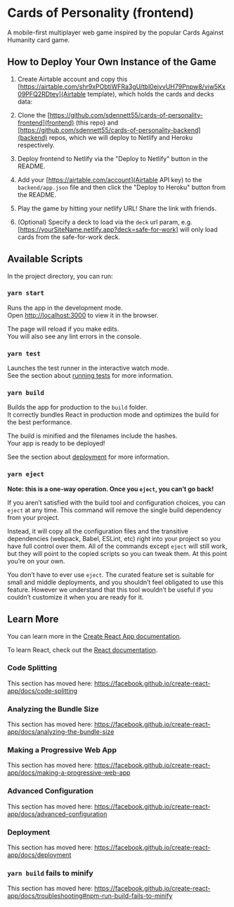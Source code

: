 # Cards of Personality (frontend)
A mobile-first multiplayer web game inspired by the popular Cards Against Humanity card game.

## How to Deploy Your Own Instance of the Game

1. Create Airtable account and copy this [https://airtable.com/shr9xPObtiWFRa3gU/tbl0ejyvUH79Pnpw8/viw5Kx09PFQ2RDtev](Airtable template), which holds the cards and decks data:

2. Clone the [https://github.com/sdennett55/cards-of-personality-frontend](frontend) (this repo) and [https://github.com/sdennett55/cards-of-personality-backend](backend) repos, which we will deploy to Netlify and Heroku respectively.

3. Deploy frontend to Netlify via the "Deploy to Netlify" button in the README.

4. Add your [https://airtable.com/account](Airtable API key) to the `backend/app.json` file and then click the "Deploy to Heroku" button from the README.

5. Play the game by hitting your netlify URL! Share the link with friends.

6. (Optional) Specify a deck to load via the `deck` url param, e.g. [https://yourSiteName.netlify.app?deck=safe-for-work] will only load cards from the safe-for-work deck.

## Available Scripts

In the project directory, you can run:

### `yarn start`

Runs the app in the development mode.<br />
Open [http://localhost:3000](http://localhost:3000) to view it in the browser.

The page will reload if you make edits.<br />
You will also see any lint errors in the console.

### `yarn test`

Launches the test runner in the interactive watch mode.<br />
See the section about [running tests](https://facebook.github.io/create-react-app/docs/running-tests) for more information.

### `yarn build`

Builds the app for production to the `build` folder.<br />
It correctly bundles React in production mode and optimizes the build for the best performance.

The build is minified and the filenames include the hashes.<br />
Your app is ready to be deployed!

See the section about [deployment](https://facebook.github.io/create-react-app/docs/deployment) for more information.

### `yarn eject`

**Note: this is a one-way operation. Once you `eject`, you can’t go back!**

If you aren’t satisfied with the build tool and configuration choices, you can `eject` at any time. This command will remove the single build dependency from your project.

Instead, it will copy all the configuration files and the transitive dependencies (webpack, Babel, ESLint, etc) right into your project so you have full control over them. All of the commands except `eject` will still work, but they will point to the copied scripts so you can tweak them. At this point you’re on your own.

You don’t have to ever use `eject`. The curated feature set is suitable for small and middle deployments, and you shouldn’t feel obligated to use this feature. However we understand that this tool wouldn’t be useful if you couldn’t customize it when you are ready for it.

## Learn More

You can learn more in the [Create React App documentation](https://facebook.github.io/create-react-app/docs/getting-started).

To learn React, check out the [React documentation](https://reactjs.org/).

### Code Splitting

This section has moved here: https://facebook.github.io/create-react-app/docs/code-splitting

### Analyzing the Bundle Size

This section has moved here: https://facebook.github.io/create-react-app/docs/analyzing-the-bundle-size

### Making a Progressive Web App

This section has moved here: https://facebook.github.io/create-react-app/docs/making-a-progressive-web-app

### Advanced Configuration

This section has moved here: https://facebook.github.io/create-react-app/docs/advanced-configuration

### Deployment

This section has moved here: https://facebook.github.io/create-react-app/docs/deployment

### `yarn build` fails to minify

This section has moved here: https://facebook.github.io/create-react-app/docs/troubleshooting#npm-run-build-fails-to-minify

